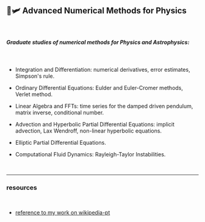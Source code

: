 ## 🌌🛩  Advanced Numerical Methods for Physics

<br>

##### Graduate studies of numerical methods for Physics and Astrophysics:

<br>

- Integration and Differentiation: numerical derivatives, error estimates, Simpson's rule.

- Ordinary Differential Equations: Eulder and Euler-Cromer methods, Verlet method.

- Linear Algebra and FFTs: time series for the damped driven pendulum, matrix inverse,  conditional number.

- Advection and Hyperbolic Partial Differential Equations: implicit advection, Lax Wendroff, non-linear hyperbolic equations.

- Elliptic Partial Differential Equations.

- Computational Fluid Dynamics: Rayleigh-Taylor Instabilities.

<br>

----

### resources

<br>

* [reference to my work on wikipedia-pt](https://pt.wikipedia.org/wiki/Condi%C3%A7%C3%B5es_de_coordenadas)

